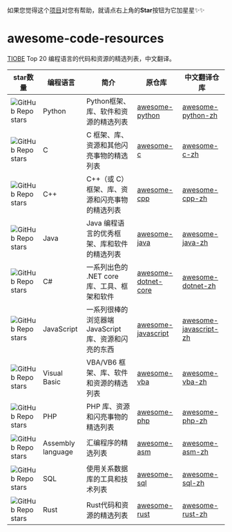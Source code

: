 如果您觉得这个[项目](https://github.com/awesome-code-resources/awesome-code-resources)对您有帮助，就请点右上角的**Star**按钮为它加星星✨✨

# awesome-code-resources
[TIOBE](https://www.tiobe.com/tiobe-index/) Top 20 编程语言的代码和资源的精选列表，中文翻译。

| star数量 | 编程语言 | 简介 | 原仓库 | 中文翻译仓库 |
| --- | --- | --- | --- | --- |
| ![GitHub Repo stars](https://img.shields.io/github/stars/vinta/awesome-python) | Python | Python框架、库、软件和资源的精选列表 | [awesome-python](https://github.com/vinta/awesome-python) | [awesome-python-zh](https://github.com/awesome-code-resources/awesome-python-zh) |
| ![GitHub Repo stars](https://img.shields.io/github/stars/oz123/awesome-c) | C | C 框架、库、资源和其他闪亮事物的精选列表 | [awesome-c](https://github.com/oz123/awesome-c) | [awesome-c-zh](https://github.com/awesome-code-resources/awesome-c-zh) |
| ![GitHub Repo stars](https://img.shields.io/github/stars/fffaraz/awesome-cpp) | C++ | C++（或 C）框架、库、资源和闪亮事物的精选列表 | [awesome-cpp](https://github.com/fffaraz/awesome-cpp) | [awesome-cpp-zh](https://github.com/awesome-code-resources/awesome-cpp-zh) |
| ![GitHub Repo stars](https://img.shields.io/github/stars/akullpp/awesome-java) | Java | Java 编程语言的优秀框架、库和软件的精选列表 | [awesome-java](https://github.com/akullpp/awesome-java) | [awesome-java-zh](https://github.com/awesome-code-resources/awesome-java-zh) |
| ![GitHub Repo stars](https://img.shields.io/github/stars/thangchung/awesome-dotnet-core) | C# | 一系列出色的 .NET core库、工具、框架和软件 | [awesome-dotnet-core](https://github.com/thangchung/awesome-dotnet-core) | [awesome-dotnet-zh](https://github.com/awesome-code-resources/awesome-dotnet-zh) |
| ![GitHub Repo stars](https://img.shields.io/github/stars/sorrycc/awesome-javascript) | JavaScript | 一系列很棒的浏览器端 JavaScript 库、资源和闪亮的东西 | [awesome-javascript](https://github.com/sorrycc/awesome-javascript) | [awesome-javascript-zh](https://github.com/awesome-code-resources/awesome-javascript-zh) |
| ![GitHub Repo stars](https://img.shields.io/github/stars/sancarn/awesome-vba) | Visual Basic | VBA/VB6 框架、库、软件和资源的精选列表 | [awesome-vba](https://github.com/sancarn/awesome-vba) | [awesome-vba-zh](https://github.com/awesome-code-resources/awesome-vba-zh) |
| ![GitHub Repo stars](https://img.shields.io/github/stars/ziadoz/awesome-php) | PHP | PHP 库、资源和闪亮事物的精选列表 | [awesome-php](https://github.com/ziadoz/awesome-php) | [awesome-php-zh](https://github.com/awesome-code-resources/awesome-php-zh) |
| ![GitHub Repo stars](https://img.shields.io/github/stars/Maijin/awesome-asm) | Assembly language | 汇编程序的精选列表 | [awesome-asm](https://github.com/Maijin/awesome-asm) | [awesome-asm-zh](https://github.com/awesome-code-resources/awesome-asm-zh) |
| ![GitHub Repo stars](https://img.shields.io/github/stars/danhuss/awesome-sql) | SQL | 使用关系数据库的工具和技术列表 | [awesome-sql](https://github.com/danhuss/awesome-sql) | [awesome-sql-zh](https://github.com/awesome-code-resources/awesome-sql-zh) |
| ![GitHub Repo stars](https://img.shields.io/github/stars/rust-unofficial/awesome-rust) | Rust | Rust代码和资源的精选列表 | [awesome-rust](https://github.com/rust-unofficial/awesome-rust) | [awesome-rust-zh](https://github.com/awesome-code-resources/awesome-rust-zh) |
